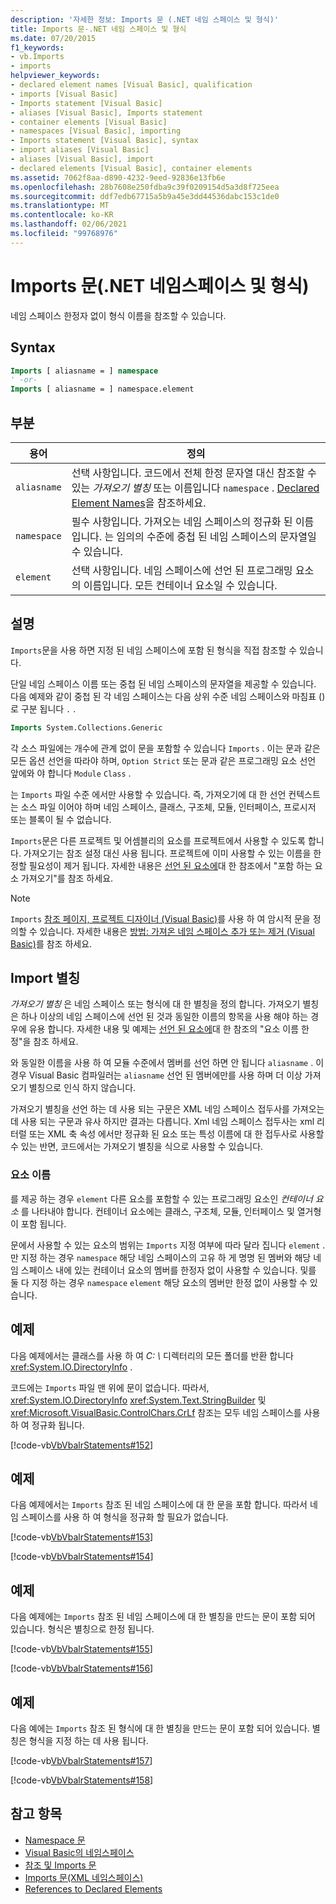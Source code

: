 ```yaml
---
description: '자세한 정보: Imports 문 (.NET 네임 스페이스 및 형식)'
title: Imports 문-.NET 네임 스페이스 및 형식
ms.date: 07/20/2015
f1_keywords:
- vb.Imports
- imports
helpviewer_keywords:
- declared element names [Visual Basic], qualification
- imports [Visual Basic]
- Imports statement [Visual Basic]
- aliases [Visual Basic], Imports statement
- container elements [Visual Basic]
- namespaces [Visual Basic], importing
- Imports statement [Visual Basic], syntax
- import aliases [Visual Basic]
- aliases [Visual Basic], import
- declared elements [Visual Basic], container elements
ms.assetid: 7062f8aa-d890-4232-9eed-92836e13fb6e
ms.openlocfilehash: 28b7608e250fdba9c39f0209154d5a3d8f725eea
ms.sourcegitcommit: ddf7edb67715a5b9a45e3dd44536dabc153c1de0
ms.translationtype: MT
ms.contentlocale: ko-KR
ms.lasthandoff: 02/06/2021
ms.locfileid: "99768976"
---
```

# <a name="imports-statement-net-namespace-and-type"></a>Imports 문(.NET 네임스페이스 및 형식)

네임 스페이스 한정자 없이 형식 이름을 참조할 수 있습니다.

## <a name="syntax"></a>Syntax

```vb
Imports [ aliasname = ] namespace
' -or-
Imports [ aliasname = ] namespace.element
```

## <a name="parts"></a>부분

|용어|정의|
|---|---|
|`aliasname`|선택 사항입니다. 코드에서 전체 한정 문자열 대신 참조할 수 있는 *가져오기 별칭* 또는 이름입니다 `namespace` . [Declared Element Names](../../programming-guide/language-features/declared-elements/declared-element-names.md)을 참조하세요.|
|`namespace`|필수 사항입니다. 가져오는 네임 스페이스의 정규화 된 이름입니다. 는 임의의 수준에 중첩 된 네임 스페이스의 문자열일 수 있습니다.|
|`element`|선택 사항입니다. 네임 스페이스에 선언 된 프로그래밍 요소의 이름입니다. 모든 컨테이너 요소일 수 있습니다.|

## <a name="remarks"></a>설명

`Imports`문을 사용 하면 지정 된 네임 스페이스에 포함 된 형식을 직접 참조할 수 있습니다.

단일 네임 스페이스 이름 또는 중첩 된 네임 스페이스의 문자열을 제공할 수 있습니다. 다음 예제와 같이 중첩 된 각 네임 스페이스는 다음 상위 수준 네임 스페이스와 마침표 ()로 구분 됩니다 `.` .

```vb
Imports System.Collections.Generic
```

각 소스 파일에는 개수에 관계 없이 문을 포함할 수 있습니다 `Imports` . 이는 문과 같은 모든 옵션 선언을 따라야 하며, `Option Strict` 또는 문과 같은 프로그래밍 요소 선언 앞에와 야 합니다 `Module` `Class` .

는 `Imports` 파일 수준 에서만 사용할 수 있습니다. 즉, 가져오기에 대 한 선언 컨텍스트는 소스 파일 이어야 하며 네임 스페이스, 클래스, 구조체, 모듈, 인터페이스, 프로시저 또는 블록이 될 수 없습니다.

`Imports`문은 다른 프로젝트 및 어셈블리의 요소를 프로젝트에서 사용할 수 있도록 합니다. 가져오기는 참조 설정 대신 사용 됩니다. 프로젝트에 이미 사용할 수 있는 이름을 한정할 필요성이 제거 됩니다. 자세한 내용은 [선언 된 요소에](../../programming-guide/language-features/declared-elements/references-to-declared-elements.md)대 한 참조에서 "포함 하는 요소 가져오기"를 참조 하세요.

> [!NOTE]
> `Imports` [참조 페이지, 프로젝트 디자이너 (Visual Basic)](/visualstudio/ide/reference/references-page-project-designer-visual-basic)를 사용 하 여 암시적 문을 정의할 수 있습니다. 자세한 내용은 [방법: 가져온 네임 스페이스 추가 또는 제거 (Visual Basic)](/visualstudio/ide/how-to-add-or-remove-imported-namespaces-visual-basic)를 참조 하세요.

## <a name="import-aliases"></a>Import 별칭

*가져오기 별칭* 은 네임 스페이스 또는 형식에 대 한 별칭을 정의 합니다. 가져오기 별칭은 하나 이상의 네임 스페이스에 선언 된 것과 동일한 이름의 항목을 사용 해야 하는 경우에 유용 합니다. 자세한 내용 및 예제는 [선언 된 요소에](../../programming-guide/language-features/declared-elements/references-to-declared-elements.md)대 한 참조의 "요소 이름 한정"을 참조 하세요.

와 동일한 이름을 사용 하 여 모듈 수준에서 멤버를 선언 하면 안 됩니다 `aliasname` . 이 경우 Visual Basic 컴파일러는 `aliasname` 선언 된 멤버에만를 사용 하며 더 이상 가져오기 별칭으로 인식 하지 않습니다.

가져오기 별칭을 선언 하는 데 사용 되는 구문은 XML 네임 스페이스 접두사를 가져오는 데 사용 되는 구문과 유사 하지만 결과는 다릅니다. Xml 네임 스페이스 접두사는 xml 리터럴 또는 XML 축 속성 에서만 정규화 된 요소 또는 특성 이름에 대 한 접두사로 사용할 수 있는 반면, 코드에서는 가져오기 별칭을 식으로 사용할 수 있습니다.

### <a name="element-names"></a>요소 이름

를 제공 하는 경우 `element` 다른 요소를 포함할 수 있는 프로그래밍 요소인 *컨테이너 요소* 를 나타내야 합니다. 컨테이너 요소에는 클래스, 구조체, 모듈, 인터페이스 및 열거형이 포함 됩니다.

문에서 사용할 수 있는 요소의 범위는 `Imports` 지정 여부에 따라 달라 집니다 `element` . 만 지정 하는 경우 `namespace` 해당 네임 스페이스의 고유 하 게 명명 된 멤버와 해당 네임 스페이스 내에 있는 컨테이너 요소의 멤버를 한정자 없이 사용할 수 있습니다. 및를 둘 다 지정 하는 경우 `namespace` `element` 해당 요소의 멤버만 한정 없이 사용할 수 있습니다.

## <a name="example"></a>예제

다음 예제에서는 클래스를 사용 하 여 *C: \\* 디렉터리의 모든 폴더를 반환 합니다 <xref:System.IO.DirectoryInfo> .

코드에는 `Imports` 파일 맨 위에 문이 없습니다. 따라서, <xref:System.IO.DirectoryInfo> <xref:System.Text.StringBuilder> 및 <xref:Microsoft.VisualBasic.ControlChars.CrLf> 참조는 모두 네임 스페이스를 사용 하 여 정규화 됩니다.

[!code-vb[VbVbalrStatements#152](~/samples/snippets/visualbasic/VS_Snippets_VBCSharp/VbVbalrStatements/VB/class12.vb#152)]

## <a name="example"></a>예제

다음 예제에서는 `Imports` 참조 된 네임 스페이스에 대 한 문을 포함 합니다. 따라서 네임 스페이스를 사용 하 여 형식을 정규화 할 필요가 없습니다.

[!code-vb[VbVbalrStatements#153](~/samples/snippets/visualbasic/VS_Snippets_VBCSharp/VbVbalrStatements/VB/class12.vb#153)]

[!code-vb[VbVbalrStatements#154](~/samples/snippets/visualbasic/VS_Snippets_VBCSharp/VbVbalrStatements/VB/class12.vb#154)]
  
## <a name="example"></a>예제

다음 예제에는 `Imports` 참조 된 네임 스페이스에 대 한 별칭을 만드는 문이 포함 되어 있습니다. 형식은 별칭으로 한정 됩니다.

[!code-vb[VbVbalrStatements#155](~/samples/snippets/visualbasic/VS_Snippets_VBCSharp/VbVbalrStatements/VB/class12.vb#155)]

[!code-vb[VbVbalrStatements#156](~/samples/snippets/visualbasic/VS_Snippets_VBCSharp/VbVbalrStatements/VB/class12.vb#156)]

## <a name="example"></a>예제

다음 예에는 `Imports` 참조 된 형식에 대 한 별칭을 만드는 문이 포함 되어 있습니다. 별칭은 형식을 지정 하는 데 사용 됩니다.

[!code-vb[VbVbalrStatements#157](~/samples/snippets/visualbasic/VS_Snippets_VBCSharp/VbVbalrStatements/VB/class12.vb#157)]

[!code-vb[VbVbalrStatements#158](~/samples/snippets/visualbasic/VS_Snippets_VBCSharp/VbVbalrStatements/VB/class12.vb#158)]
  
## <a name="see-also"></a>참고 항목

- [Namespace 문](namespace-statement.md)
- [Visual Basic의 네임스페이스](../../programming-guide/program-structure/namespaces.md)
- [참조 및 Imports 문](../../programming-guide/program-structure/references-and-the-imports-statement.md)
- [Imports 문(XML 네임스페이스)](imports-statement-xml-namespace.md)
- [References to Declared Elements](../../programming-guide/language-features/declared-elements/references-to-declared-elements.md)
